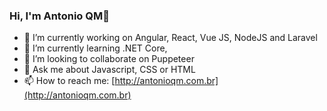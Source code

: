 ### Hi, I'm Antonio QM👋


- 🔭 I’m currently working on Angular, React, Vue JS, NodeJS and Laravel
- 🌱 I’m currently learning .NET Core, 
- 👯 I’m looking to collaborate on Puppeteer
- 💬 Ask me about Javascript, CSS or HTML
- 📫 How to reach me: [http://antonioqm.com.br](http://antonioqm.com.br)
